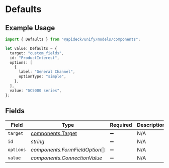 # Defaults

## Example Usage

```typescript
import { Defaults } from "@apideck/unify/models/components";

let value: Defaults = {
  target: "custom_fields",
  id: "ProductInterest",
  options: [
    {
      label: "General Channel",
      optionType: "simple",
    },
  ],
  value: "GC5000 series",
};
```

## Fields

| Field                                                  | Type                                                   | Required                                               | Description                                            | Example                                                |
| ------------------------------------------------------ | ------------------------------------------------------ | ------------------------------------------------------ | ------------------------------------------------------ | ------------------------------------------------------ |
| `target`                                               | [components.Target](../../models/components/target.md) | :heavy_minus_sign:                                     | N/A                                                    | custom_fields                                          |
| `id`                                                   | *string*                                               | :heavy_minus_sign:                                     | N/A                                                    | ProductInterest                                        |
| `options`                                              | *components.FormFieldOption*[]                         | :heavy_minus_sign:                                     | N/A                                                    |                                                        |
| `value`                                                | *components.ConnectionValue*                           | :heavy_minus_sign:                                     | N/A                                                    |                                                        |